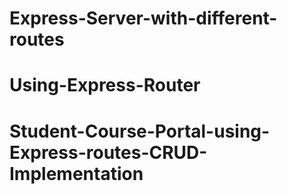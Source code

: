 # Express-Server-with-different-routes
# Using-Express-Router
# Student-Course-Portal-using-Express-routes-CRUD-Implementation
